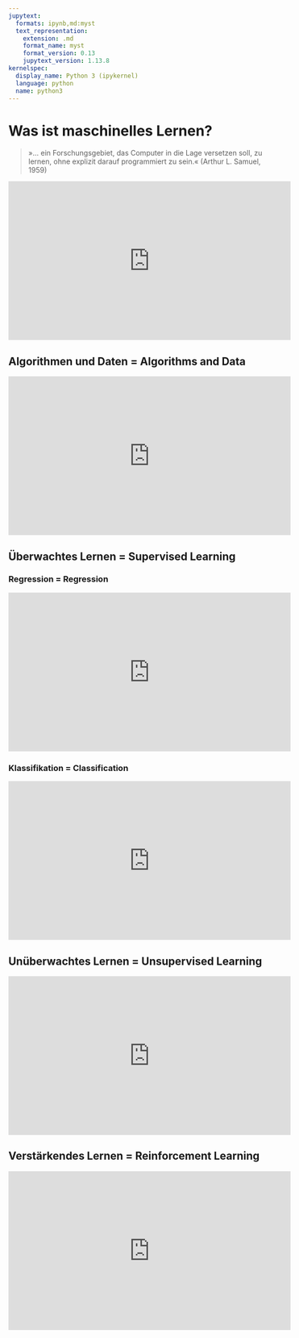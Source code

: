 ```yaml
---
jupytext:
  formats: ipynb,md:myst
  text_representation:
    extension: .md
    format_name: myst
    format_version: 0.13
    jupytext_version: 1.13.8
kernelspec:
  display_name: Python 3 (ipykernel)
  language: python
  name: python3
---
```


# Was ist maschinelles Lernen?

> »... ein Forschungsgebiet, das Computer in die Lage versetzen soll, zu lernen,
ohne explizit darauf programmiert zu sein.« (Arthur L. Samuel, 1959)

<iframe width="560" height="315" src="https://www.youtube.com/embed/l_HSWmxMRlU" title="YouTube video player" frameborder="0" allow="accelerometer; autoplay; clipboard-write; encrypted-media; gyroscope; picture-in-picture" allowfullscreen></iframe>

## Algorithmen und Daten = Algorithms and Data

<iframe width="560" height="315" src="https://www.youtube.com/embed/HmUzceKCI9I" title="YouTube video player" frameborder="0" allow="accelerometer; autoplay; clipboard-write; encrypted-media; gyroscope; picture-in-picture" allowfullscreen></iframe>

## Überwachtes Lernen = Supervised Learning

### Regression = Regression

<iframe width="560" height="315" src="https://www.youtube.com/embed/NCCctUdfA3E" title="YouTube video player" frameborder="0" allow="accelerometer; autoplay; clipboard-write; encrypted-media; gyroscope; picture-in-picture" allowfullscreen></iframe>

### Klassifikation = Classification

<iframe width="560" height="315" src="https://www.youtube.com/embed/g6zuVEDlAzo" title="YouTube video player" frameborder="0" allow="accelerometer; autoplay; clipboard-write; encrypted-media; gyroscope; picture-in-picture" allowfullscreen></iframe>

## Unüberwachtes Lernen = Unsupervised Learning

<iframe width="560" height="315" src="https://www.youtube.com/embed/P2Qwc63iCVQ" title="YouTube video player" frameborder="0" allow="accelerometer; autoplay; clipboard-write; encrypted-media; gyroscope; picture-in-picture" allowfullscreen></iframe>

## Verstärkendes Lernen = Reinforcement Learning

<iframe width="560" height="315" src="https://www.youtube.com/embed/5HhQgFCQGIY" title="YouTube video player" frameborder="0" allow="accelerometer; autoplay; clipboard-write; encrypted-media; gyroscope; picture-in-picture" allowfullscreen></iframe>
